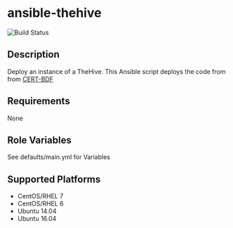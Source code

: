 # ansible-thehive

![Build Status](https://travis-ci.org/drewstinnett/ansible-thehive.svg?branch=master)

## Description

Deploy an instance of a TheHive.  This Ansible script deploys the code from from [CERT-BDF](https://github.com/CERT-BDF/TheHive)

## Requirements

None

## Role Variables

See defaults/main.yml for Variables

## Supported Platforms
* CentOS/RHEL 7
* CentOS/RHEL 6
* Ubuntu 14.04
* Ubuntu 16.04
